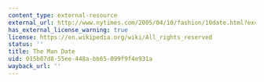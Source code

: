 ```yaml
---
content_type: external-resource
external_url: http://www.nytimes.com/2005/04/10/fashion/10date.html?ex=1270785600&en=37be779e04f07228&ei=5088&partner=rssnyt
has_external_license_warning: true
license: https://en.wikipedia.org/wiki/All_rights_reserved
status: ''
title: The Man Date
uid: 015b07d8-55ee-448a-bb65-099f9f4e931a
wayback_url: ''
---
```

